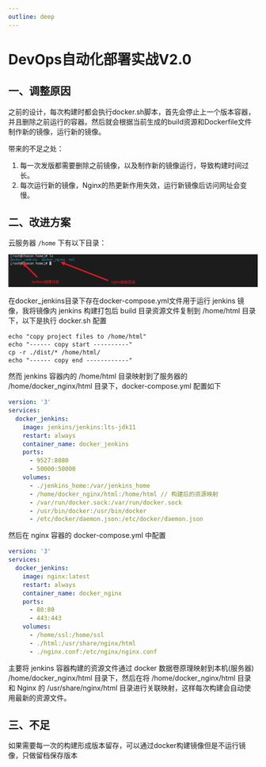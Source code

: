 ```yaml
---
outline: deep
---
```


# DevOps自动化部署实战V2.0

## 一、调整原因

之前的设计，每次构建时都会执行docker.sh脚本，首先会停止上一个版本容器，并且删除之前运行的容器。然后就会根据当前生成的build资源和Dockerfile文件制作新的镜像，运行新的镜像。

带来的不足之处：

1. 每一次发版都需要删除之前镜像，以及制作新的镜像运行，导致构建时间过长。
2. 每次运行新的镜像，Nginx的热更新作用失效，运行新镜像后访问网址会变慢。

## 二、改进方案

云服务器 `/home` 下有以下目录：

![20231224214248378](./images/20231224214248378.png)

在docker_jenkins目录下存在docker-compose.yml文件用于运行 jenkins 镜像，我将镜像内 jenkins 构建打包后 build 目录资源文件复制到 /home/html 目录下，以下是执行 docker.sh 配置

```shell
echo "copy project files to /home/html"
echo "------ copy start ----------"
cp -r ./dist/* /home/html/
echo "------ copy end ------------"
```

然而 jenkins 容器内的 /home/html 目录映射到了服务器的 /home/docker_nginx/html 目录下，docker-compose.yml 配置如下

```yaml
version: '3'
services:
  docker_jenkins:
    image: jenkins/jenkins:lts-jdk11
    restart: always
    container_name: docker_jenkins
    ports:
      - 9527:8080
      - 50000:50000
    volumes:
      - ./jenkins_home:/var/jenkins_home
      - /home/docker_nginx/html:/home/html // 构建后的资源映射
      - /var/run/docker.sock:/var/run/docker.sock
      - /usr/bin/docker:/usr/bin/docker
      - /etc/docker/daemon.json:/etc/docker/daemon.json
```

然后在 nginx 容器的 docker-compose.yml 中配置

```yaml
version: '3'
services:
  docker_jenkins:
    image: nginx:latest
    restart: always
    container_name: docker_nginx
    ports:
      - 80:80
      - 443:443
    volumes:
      - /home/ssl:/home/ssl
      - ./html:/usr/share/nginx/html
      - ./nginx.conf:/etc/nginx/nginx.conf
```

主要将 jenkins 容器构建的资源文件通过 docker 数据卷原理映射到本机(服务器) /home/docker_nginx/html 目录下，然后在将 /home/docker_nginx/html 目录和 Nginx 的 /usr/share/nginx/html 目录进行关联映射，这样每次构建会自动使用最新的资源文件。

## 三、不足

如果需要每一次的构建形成版本留存，可以通过docker构建镜像但是不运行镜像，只做留档保存版本
